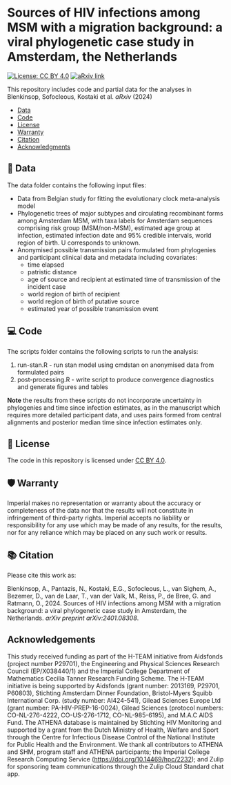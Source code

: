# Sources of HIV infections among MSM with a migration background:  a viral phylogenetic case study in Amsterdam, the Netherlands

[![License: CC BY 4.0](https://img.shields.io/badge/License-CC_BY_4.0-lightgrey.svg)](https://creativecommons.org/licenses/by/4.0/)
[![aRxiv link](https://img.shields.io/badge/aRxiv-link%20to%20paper-blue)](https://doi.org/10.48550/arXiv.2401.08308)

This repository includes code and partial data for the analyses in Blenkinsop, Sofocleous, Kostaki et al. *aRxiv* (2024)

- [Data](#floppydisk-data)
- [Code](#computer-code)
- [License](#pagefacingup-license)
- [Warranty](#shield-warranty)
- [Citation](#books-citation)
- [Acknowledgments](#acknowledgments)

## :floppy_disk: Data
The data folder contains the following input files:
* Data from Belgian study for fitting the evolutionary clock meta-analysis model
* Phylogenetic trees of major subtypes and circulating recombinant forms among Amsterdam MSM, with taxa labels for Amsterdam sequences comprising risk group (MSM/non-MSM), estimated age group at infection, estimated infection date and 95% credible intervals, world region of birth. U corresponds to unknown.
* Anonymised possible transmission pairs formulated from phylogenies and participant clinical data and metadata including covariates:
    * time elapsed
    * patristic distance
    * age of source and recipient at estimated time of transmission of the incident case
    * world region of birth of recipient
    * world region of birth of putative source
    * estimated year of possible transmission event

## :computer: Code
The scripts folder contains the following scripts to run the analysis:
1) run-stan.R - run stan model using cmdstan on anonymised data from formulated pairs
2) post-processing.R - write script to produce convergence diagnostics and generate figures and tables

**Note** the results from these scripts do not incorporate uncertainty in phylogenies and time since infection estimates, as in the manuscript which requires more detailed participant data, and uses pairs formed from central alignments and posterior median time since infection estimates only.

## :page_facing_up: License
The code in this repository is licensed under [CC BY 4.0](https://img.shields.io/badge/License-CC_BY_4.0-lightgrey.svg).

## :shield: Warranty
Imperial makes no representation or warranty about the accuracy or completeness of the data nor that the results will not constitute in infringement of third-party rights. Imperial accepts no liability or responsibility for any use which may be made of any results, for the results, nor for any reliance which may be placed on any such work or results.

## :books: Citation
Please cite this work as:

Blenkinsop, A., Pantazis, N., Kostaki, E.G., Sofocleous, L., van Sighem, A., Bezemer, D., van de Laar, T., van der Valk, M., Reiss, P., de Bree, G. and Ratmann, O., 2024. Sources of HIV infections among MSM with a migration background: a viral phylogenetic case study in Amsterdam, the Netherlands. *arXiv preprint arXiv:2401.08308*.


## Acknowledgements
This study received funding as part of the H-TEAM initiative from Aidsfonds (project number P29701), the Engineering and Physical Sciences Research Council (EP/X038440/1) and the Imperial College Department of Mathematics Cecilia Tanner Research Funding Scheme. The H-TEAM initiative is being supported by Aidsfonds (grant number: 2013169, P29701, P60803), Stichting Amsterdam Dinner Foundation, Bristol-Myers Squibb International Corp. (study number: AI424-541), Gilead Sciences Europe Ltd (grant number: PA-HIV-PREP-16-0024), Gilead Sciences (protocol numbers: CO-NL-276-4222, CO-US-276-1712, CO-NL-985-6195), and M.A.C AIDS Fund. The ATHENA database is maintained by Stichting HIV Monitoring and supported by a grant from the Dutch Ministry of Health, Welfare and Sport through the Centre for Infectious Disease Control of the National Institute for Public Health and the Environment. We thank all contributors to ATHENA and SHM, program staff and ATHENA participants; the Imperial College Research Computing Service (https://doi.org/10.14469/hpc/2232); and Zulip for sponsoring team communications through the Zulip Cloud Standard chat app.
